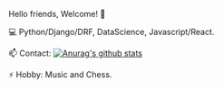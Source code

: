 
Hello friends, Welcome! 👋 

💻 Python/Django/DRF, DataScience, Javascript/React.

📫 Contact: [![Anurag's github stats](https://github-readme-stats.vercel.app/api?username=anuraghazra)](https://github.com/anuraghazra/github-readme-stats)


⚡ Hobby: Music and Chess.
